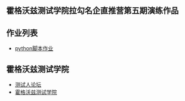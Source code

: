 ## 霍格沃兹测试学院拉勾名企直推营第五期演练作品

## 作业列表
- [python脚本作业](/test_python/src/tests/demo.py)

## 霍格沃兹测试学院
- [测试人论坛](https://ceshiren.com)
- [霍格沃兹测试学院](https://testing-studio.com)
